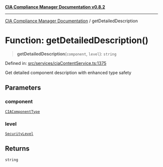 [**CIA Compliance Manager Documentation v0.8.2**](../README.md)

***

[CIA Compliance Manager Documentation](../globals.md) / getDetailedDescription

# Function: getDetailedDescription()

> **getDetailedDescription**(`component`, `level`): `string`

Defined in: [src/services/ciaContentService.ts:1375](https://github.com/Hack23/cia-compliance-manager/blob/423c5d261c747ade8ca2550e176aa05168b5a31e/src/services/ciaContentService.ts#L1375)

Get detailed component description with enhanced type safety

## Parameters

### component

[`CIAComponentType`](../type-aliases/CIAComponentType.md)

### level

[`SecurityLevel`](../type-aliases/SecurityLevel.md)

## Returns

`string`
